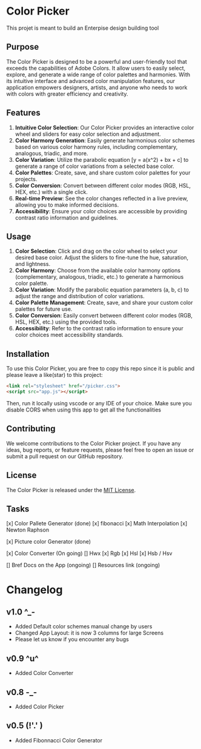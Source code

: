 # Color Picker
This projet is meant to build an Enterpise design building tool

## Purpose
The Color Picker is designed to be a powerful and user-friendly tool that exceeds the capabilities of Adobe Colors. It allow users to easily select, explore, and generate a wide range of color palettes and harmonies. With its intuitive interface and advanced color manipulation features, our application empowers designers, artists, and anyone who needs to work with colors with greater efficiency and creativity.

## Features
1. **Intuitive Color Selection**: Our Color Picker provides an interactive color wheel and sliders for easy color selection and adjustment.
2. **Color Harmony Generation**: Easily generate harmonious color schemes based on various color harmony rules, including complementary, analogous, triadic, and more.
3. **Color Variation**: Utilize the parabolic equation \[y = a(x^2) + bx + c\] to generate a range of color variations from a selected base color.
4. **Color Palettes**: Create, save, and share custom color palettes for your projects.
5. **Color Conversion**: Convert between different color modes (RGB, HSL, HEX, etc.) with a single click.
6. **Real-time Preview**: See the color changes reflected in a live preview, allowing you to make informed decisions.
7. **Accessibility**: Ensure your color choices are accessible by providing contrast ratio information and guidelines.

## Usage
1. **Color Selection**: Click and drag on the color wheel to select your desired base color. Adjust the sliders to fine-tune the hue, saturation, and lightness.
2. **Color Harmony**: Choose from the available color harmony options (complementary, analogous, triadic, etc.) to generate a harmonious color palette.
3. **Color Variation**: Modify the parabolic equation parameters (a, b, c) to adjust the range and distribution of color variations.
4. **Color Palette Management**: Create, save, and share your custom color palettes for future use.
5. **Color Conversion**: Easily convert between different color modes (RGB, HSL, HEX, etc.) using the provided tools.
6. **Accessibility**: Refer to the contrast ratio information to ensure your color choices meet accessibility standards.

## Installation
To use this Color Picker, you are free to copy this repo since it is public and please leave a like(star) to this project:

```html
<link rel="stylesheet" href="/picker.css">
<script src="app.js"></script>
```

Then, run it locally using vscode or any IDE of your choice.
Make sure you disable CORS when using this app to get all the functionalities


## Contributing
We welcome contributions to the Color Picker project. If you have any ideas, bug reports, or feature requests, please feel free to open an issue or submit a pull request on our GitHub repository.

## License
The Color Picker is released under the [MIT License](LICENSE).


## Tasks

[x] Color Pallete Generator (done)
    [x] fibonacci
    [x] Math Interpolation
    [x] Newton Raphson
    
[x] Picture color Generator (done)

[x]  Color Converter (On going)
    []  Hwx
    [x]  Rgb
    [x]  Hsl
    [x]  Hsb / Hsv

[]  Bref Docs on the App (ongoing)
[]  Resources link (ongoing)


# Changelog

## v1.0 ^_-

-   Added Default color schemes manual change by users
-   Changed App Layout: it is now 3 columns for large Screens
-   Please let us know if you encounter any bugs

##  v0.9 ^u^
-   Added Color Converter 

##  v0.8 -_-
-   Added Color Picker 

##  v0.5  (!'.' )
-   Added Fibonnacci Color Generator 